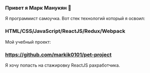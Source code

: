### Привет я Марк Манукян 👋

Я программист самоучка.
Вот стек технологий который я освоил:
### HTML/CSS/JavaScript/ReactJS/Redux/Webpack

Мой учебный проект:
### https://github.com/markik0101/pet-project

Я хочу попасть на стажировку ReactJS рахработчика.
